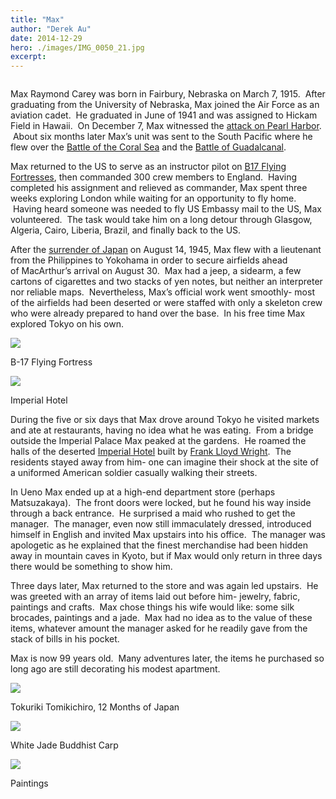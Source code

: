 ```yaml
---
title: "Max"
author: "Derek Au"
date: 2014-12-29
hero: ./images/IMG_0050_21.jpg
excerpt: 
---
```


![]()

Max Raymond Carey was born in Fairbury, Nebraska on March 7, 1915.  After graduating from the University of Nebraska, Max joined the Air Force as an aviation cadet.  He graduated in June of 1941 and was assigned to Hickam Field in Hawaii.  On December 7, Max witnessed the [attack on Pearl Harbor](http://en.wikipedia.org/wiki/Attack_on_Pearl_Harbor).  About six months later Max’s unit was sent to the South Pacific where he flew over the [Battle of the Coral Sea](http://en.wikipedia.org/wiki/Battle_of_the_Coral_Sea) and the [Battle of Guadalcanal](http://en.wikipedia.org/wiki/Guadalcanal_Campaign).

Max returned to the US to serve as an instructor pilot on [B17 Flying Fortresses](http://en.wikipedia.org/wiki/Boeing_B-17_Flying_Fortress), then commanded 300 crew members to England.  Having completed his assignment and relieved as commander, Max spent three weeks exploring London while waiting for an opportunity to fly home.  Having heard someone was needed to fly US Embassy mail to the US, Max volunteered.  The task would take him on a long detour through Glasgow, Algeria, Cairo, Liberia, Brazil, and finally back to the US.

After the [surrender of Japan](http://en.wikipedia.org/wiki/Surrender_of_Japan) on August 14, 1945, Max flew with a lieutenant from the Philippines to Yokohama in order to secure airfields ahead of MacArthur’s arrival on August 30.  Max had a jeep, a sidearm, a few cartons of cigarettes and two stacks of yen notes, but neither an interpreter nor reliable maps.  Nevertheless, Max’s official work went smoothly- most of the airfields had been deserted or were staffed with only a skeleton crew who were already prepared to hand over the base.  In his free time Max explored Tokyo on his own.

![](./images/B-17B_Bombers_at_March_Field_California_prior_to_7_December_1941.jpg)

B-17 Flying Fortress

![](./images/Imperial_Hotel_FFW_5.jpg)

Imperial Hotel

During the five or six days that Max drove around Tokyo he visited markets and ate at restaurants, having no idea what he was eating.  From a bridge outside the Imperial Palace Max peaked at the gardens.  He roamed the halls of the deserted [Imperial Hotel](http://en.wikipedia.org/wiki/Imperial_Hotel,_Tokyo) built by [Frank Lloyd Wright](http://en.wikipedia.org/wiki/Frank_Lloyd_Wright).  The residents stayed away from him- one can imagine their shock at the site of a uniformed American soldier casually walking their streets.

In Ueno Max ended up at a high-end department store (perhaps Matsuzakaya).  The front doors were locked, but he found his way inside through a back entrance.  He surprised a maid who rushed to get the manager.  The manager, even now still immaculately dressed, introduced himself in English and invited Max upstairs into his office.  The manager was apologetic as he explained that the finest merchandise had been hidden away in mountain caves in Kyoto, but if Max would only return in three days there would be something to show him.

Three days later, Max returned to the store and was again led upstairs.  He was greeted with an array of items laid out before him- jewelry, fabric, paintings and crafts.  Max chose things his wife would like: some silk brocades, paintings and a jade.  Max had no idea as to the value of these items, whatever amount the manager asked for he readily gave from the stack of bills in his pocket.

Max is now 99 years old.  Many adventures later, the items he purchased so long ago are still decorating his modest apartment.

![](./images/max_scan_622_623.jpg)

Tokuriki Tomikichiro, 12 Months of Japan

![](./images/IMG_0041.jpg)

White Jade Buddhist Carp

![](./images/IMG_0035-Edit-4.jpg)

Paintings
